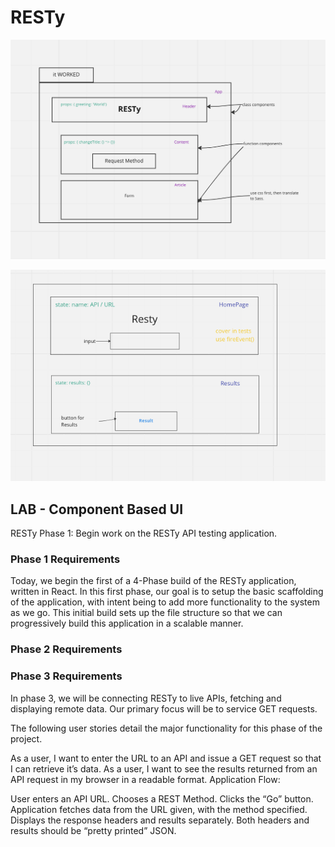 # RESTy

![UML](./assets/UML.png)

![UML](./assets/stateUML.png)

## LAB - Component Based UI

RESTy Phase 1: Begin work on the RESTy API testing application.

### Phase 1 Requirements

Today, we begin the first of a 4-Phase build of the RESTy application, written in React. In this first phase, our goal is to setup the basic scaffolding of the application, with intent being to add more functionality to the system as we go. This initial build sets up the file structure so that we can progressively build this application in a scalable manner.

### Phase 2 Requirements


### Phase 3 Requirements
In phase 3, we will be connecting RESTy to live APIs, fetching and displaying remote data. Our primary focus will be to service GET requests.

The following user stories detail the major functionality for this phase of the project.

As a user, I want to enter the URL to an API and issue a GET request so that I can retrieve it’s data.
As a user, I want to see the results returned from an API request in my browser in a readable format.
Application Flow:

User enters an API URL.
Chooses a REST Method.
Clicks the “Go” button.
Application fetches data from the URL given, with the method specified.
Displays the response headers and results separately.
Both headers and results should be “pretty printed” JSON.
